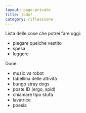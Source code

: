 ```yaml
--- 
layout: page-private
title: todo!
category: riflessione
---
```


Lista delle cose che potrei fare oggi:
- piegare quelche vestito
- spesa
- leggere

Done:
- music vs robot
- tabellina delle attività
- bungo stray dogs
- poste ID (ergo, spid)
- chiamare tipo stufa
- lavatrice
- poesia
